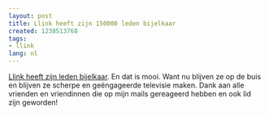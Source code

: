 ```yaml
---
layout: post
title: Llink heeft zijn 150000 leden bijelkaar
created: 1238513768
tags:
- llink
lang: nl
---
```

[Llink heeft zijn leden bijelkaar](http://llink.nl/beginpagina/index.php). En dat is mooi. Want nu blijven ze op de buis en blijven ze scherpe en geëngageerde televisie maken. Dank aan alle vrienden en vriendinnen die op mijn mails gereageerd hebben en ook lid zijn geworden!
